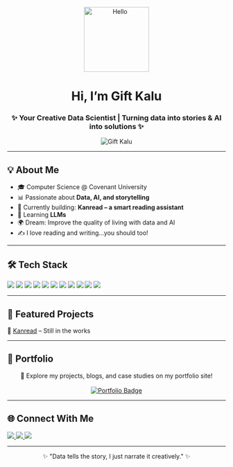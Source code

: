 
<!--
**giftkalu/giftkalu** is a ✨ _special_ ✨ repository because its `README.md` (this file) appears on your GitHub profile.

Here are some ideas to get you started:

- 🔭 I’m currently working on ...
- 🌱 I’m currently learning ...
- 👯 I’m looking to collaborate on ...
- 🤔 I’m looking for help with ...
- 💬 Ask me about ...
- 📫 How to reach me: ...
- 😄 Pronouns: ...
- ⚡ Fun fact: ...
-->
<p align="center">
  <img src="https://media.giphy.com/media/hvRJCLFzcasrR4ia7z/giphy.gif" alt="Hello" width="150"/>
</p>

<h1 align="center"> Hi, I’m Gift Kalu</h1>
<h3 align="center">✨ Your Creative Data Scientist | Turning data into stories & AI into solutions ✨</h3>

<p align="center">
  <img src="https://komarev.com/ghpvc/?username=giftkalu&label=Profile%20Views&color=blueviolet&style=flat" alt="Gift Kalu"/>
</p>

---

## 💡 About Me  
- 🎓 Computer Science @ Covenant University  
- 📊 Passionate about **Data, AI, and storytelling**  
- 🚀 Currently building: **Kanread – a smart reading assistant**  
- 🌱 Learning **LLMs**  
- 🌍 Dream: Improve the quality of living with data and AI
- ✍️ I love reading and writing...you should too!

---

## 🛠️ Tech Stack  
<p>
   <img src="https://img.shields.io/badge/Python-3776AB?style=flat&logo=python&logoColor=white"/>  
  <img src="https://img.shields.io/badge/Pandas-150458?style=flat&logo=pandas&logoColor=white"/>  
  <img src="https://img.shields.io/badge/Numpy-013243?style=flat&logo=numpy&logoColor=white"/>  
  <img src="https://img.shields.io/badge/Scikit--learn-F7931E?style=flat&logo=scikitlearn&logoColor=white"/>
  <img src="https://img.shields.io/badge/SQL-003B57?style=flat&logo=postgresql&logoColor=white"/>
  <img src="https://img.shields.io/badge/PowerBI-F2C811?style=flat&logo=powerbi&logoColor=black"/>
  <img src="https://img.shields.io/badge/Tableau-E97627?style=flat&logo=tableau&logoColor=white"/>
  <img src="https://img.shields.io/badge/BigQuery-4285F4?style=flat&logo=googlecloud&logoColor=white"/>
  <img src="https://img.shields.io/badge/dbt-FF694B?style=flat&logo=dbt&logoColor=white"/>
  <img src="https://img.shields.io/badge/Metabase-509EE3?style=flat&logo=metabase&logoColor=white"/>
  <img src="https://img.shields.io/badge/Google%20Cloud-4285F4?style=flat&logo=googlecloud&logoColor=white"/>
</p>

---

## 🚀 Featured Projects  
📌 [Kanread](https://github.com/yourusername/kanread) – Still in the works    

---

## 📂 Portfolio  

<p align="center">
  🚀 Explore my projects, blogs, and case studies on my portfolio site!  
  <br><br>
  <a href="https://giftkalu.github.io" target="_blank">
    <img src="https://img.shields.io/badge/Visit-My%20Portfolio-2ea44f?style=for-the-badge&logo=github" alt="Portfolio Badge"/>
  </a>
</p>


---

## 🌐 Connect With Me  

<p>
  <a href="https://www.linkedin.com/in/gift-kalu">
    <img src="https://img.shields.io/badge/LinkedIn-0A66C2?style=for-the-badge&logo=linkedin&logoColor=white"/>
  </a>
  <a href="https://medium.com/@giftkalu" target="_blank">
    <img src="https://img.shields.io/badge/Medium-12100E?style=for-the-badge&logo=medium&logoColor=white"/>
  </a>
  <a href="mailto:giftkalu247@gmail.com">
    <img src="https://img.shields.io/badge/Email-D14836?style=for-the-badge&logo=gmail&logoColor=white"/>
  </a>
</p>

---

<p align="center">
  ✨ "Data tells the story, I just narrate it creatively." ✨
</p>
